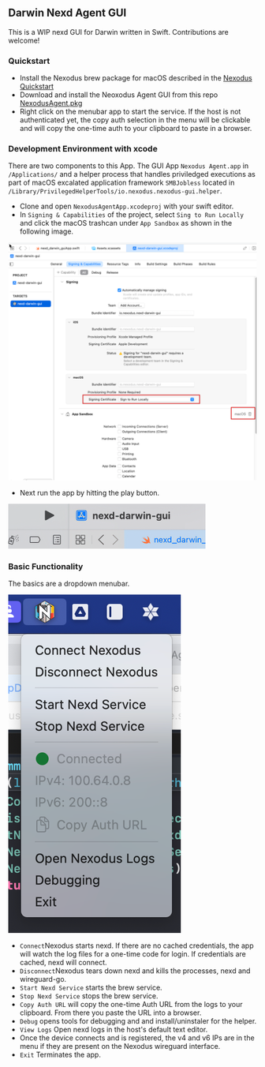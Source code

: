 ## Darwin Nexd Agent GUI

This is a WIP nexd GUI for Darwin written in Swift. Contributions are welcome!

### Quickstart

- Install the Nexodus brew package for macOS described in the [Nexodus Quickstart](https://docs.nexodus.io/quickstart/)
- Download and install the Neoxodus Agent GUI from this repo [NexodusAgent.pkg](./dist/NexodusAgent-10042023.pkg)
- Right click on the menubar app to start the service. If the host is not authenticated yet, the copy auth selection in the menu will be clickable and will copy the one-time auth to your clipboard to paste in a browser.

### Development Environment with xcode

There are two components to this App. The GUI App `Nexodus Agent.app` in `/Applications/` and a helper process that handles priviledged executions as part of macOS excalated application framework `SMBJobless` located in `/Library/PrivilegedHelperTools/io.nexodus.nexodus-gui.helper`.

- Clone and open `NexodusAgentApp.xcodeproj` with your swift editor.
- In `Signing & Capabilities` of the project, select `Sing to Run Locally` and click the macOS trashcan under `App Sandbox` as shown in the following image.

![no-alt-text](../docs/images/darwin-gui-dev-1.png)

- Next run the app by hitting the play button.

![no-alt-text](../docs/images/darwin-gui-dev-2.png)

### Basic Functionality

The basics are a dropdown menubar. 

![no-alt-text](../docs/images/darwin-gui-usage-1.png)

- `Connect`Nexodus starts nexd. If there are no cached credentials, the app will watch the log files for a one-time code for login. If credentials are cached, nexd will connect.
- `Disconnect`Nexodus tears down nexd and kills the processes, nexd and wireguard-go.
- `Start Nexd Service` starts the brew service.
- `Stop Nexd Service` stops the brew service.
- `Copy Auth URL` will copy the one-time Auth URL from the logs to your clipboard. From there you paste the URL into a browser.
- `Debug` opens tools for debugging and and install/uninstaler for the helper.
- `View Logs` Open nexd logs in the host's default text editor.
- Once the device connects and is registered, the v4 and v6 IPs are in the menu if they are present on the Nexodus wireguard interface.
- `Exit` Terminates the app.

